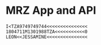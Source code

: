 # MRZ App and API


```
I<TZA9749749744<<<<<<<<<<<<<<<
1804711M1301988TZA<<<<<<<<<<<0
LEON<<JESSAMINE<<<<<<<<<<<<<<<
```
